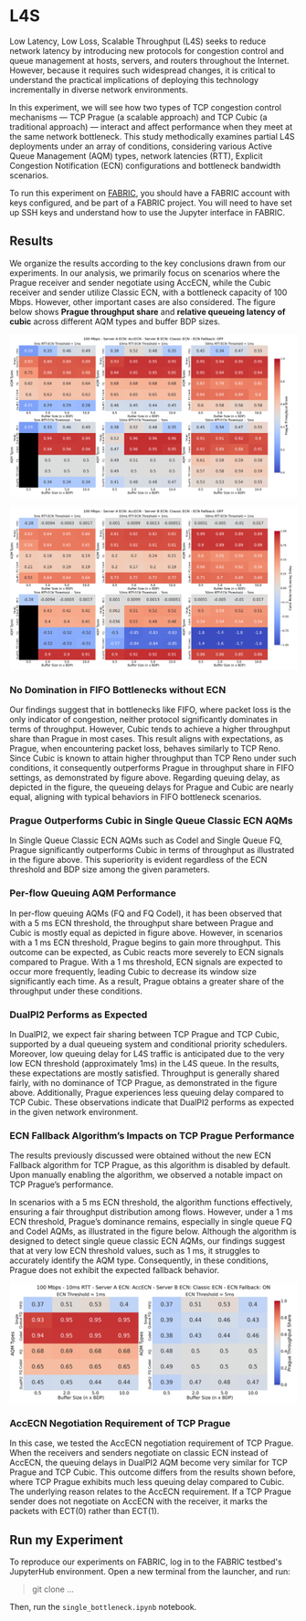 # L4S

Low Latency, Low Loss, Scalable Throughput (L4S) seeks to reduce network latency by introducing new protocols for congestion control and queue management at hosts, servers, and routers throughout the Internet. However, because it requires such widespread changes, it is critical to understand the practical implications of deploying this technology incrementally in diverse network environments. 

In this experiment, we will see how two types of TCP congestion control mechanisms — TCP Prague (a scalable approach) and TCP Cubic (a traditional approach) — interact and affect performance when they meet at the same network bottleneck. This study methodically examines partial L4S deployments under an array of conditions, considering various Active Queue Management (AQM) types, network latencies (RTT), Explicit Congestion Notification (ECN) configurations and bottleneck bandwidth scenarios.

To run this experiment on [FABRIC](https://fabric-testbed.net), you should have a FABRIC account with keys configured, and be part of a FABRIC project. You will need to have set up SSH keys and understand how to use the Jupyter interface in FABRIC.

## Results

We organize the results according to the key conclusions drawn from our experiments. In our analysis, we primarily focus on scenarios where the Prague receiver and sender negotiate using AccECN, while the Cubic receiver and sender utilize Classic ECN, with a bottleneck capacity of 100 Mbps. However, other important cases are also considered. The figure below shows **Prague throughput share** and **relative queueing latency of cubic** across different AQM types and buffer BDP sizes.


![Results_throughput](/results/heatmap_prague_share.png)

![Results_rtt](/results/heatmap_relative_queuedelay.png)


### No Domination in FIFO Bottlenecks without ECN

Our findings suggest that in bottlenecks like FIFO, where packet loss is the only indicator of congestion, neither protocol significantly dominates in terms of throughput. However, Cubic tends to achieve a higher throughput share than Prague in most cases. This result aligns with expectations, as Prague, when encountering packet loss, behaves similarly to TCP Reno. Since Cubic is known to attain higher throughput than TCP Reno under such conditions, it consequently outperforms Prague in throughput share in FIFO settings, as demonstrated by figure above. Regarding queuing delay, as depicted in the figure, the queueing delays for Prague and Cubic are nearly equal, aligning with typical behaviors in FIFO bottleneck scenarios.


### Prague Outperforms Cubic in Single Queue Classic ECN AQMs

In Single Queue Classic ECN AQMs such as Codel and Single Queue FQ, Prague significantly outperforms Cubic in terms of throughput as illustrated in the figure above. This superiority is evident regardless of the ECN threshold and BDP size among the given parameters.

### Per-flow Queuing AQM Performance

In per-flow queuing AQMs (FQ and FQ Codel), it has been observed that with a 5 ms ECN threshold, the throughput share between Prague and Cubic is mostly equal as depicted in figure above. However, in scenarios with a 1 ms ECN threshold, Prague begins to gain more throughput. This outcome can be expected, as Cubic reacts more severely to ECN signals compared to Prague. With a 1 ms threshold, ECN signals are expected to occur more frequently, leading Cubic to decrease its window size significantly each time. As a result, Prague obtains a greater share of the throughput under these conditions.

### DualPI2 Performs as Expected

In DualPI2, we expect fair sharing between TCP Prague and TCP Cubic, supported by a dual queueing system and conditional priority schedulers. Moreover, low queuing delay for L4S traffic is anticipated due to the very low ECN threshold (approximately 1ms) in the L4S queue. In the results, these expectations are mostly satisfied. Throughput is generally shared fairly, with no dominance of TCP Prague, as demonstrated in the figure above. Additionally, Prague experiences less queuing delay compared to TCP Cubic. These observations indicate that DualPI2 performs as expected in the given network environment.

### ECN Fallback Algorithm’s Impacts on TCP Prague Performance

The results previously discussed were obtained without the new ECN Fallback algorithm for TCP Prague, as this algorithm is disabled by default. Upon manually enabling the algorithm, we observed a notable impact on TCP Prague’s performance.

In scenarios with a 5 ms ECN threshold, the algorithm functions effectively, ensuring a fair throughput distribution among flows. However, under a 1 ms ECN threshold, Prague’s dominance remains, especially in single queue FQ and Codel AQMs, as illustrated in the figure below. Although the algorithm is designed to detect single queue classic ECN AQMs, our findings suggest that at very low ECN threshold values, such as 1 ms, it struggles to accurately identify the AQM type. Consequently, in these conditions, Prague does not exhibit the expected fallback behavior.

![Results_ecnfallback](/results/heatmap_prague_share-ecnfallback.png) 

### AccECN Negotiation Requirement of TCP Prague

In this case, we tested the AccECN negotiation requirement of TCP Prague. When the receivers and senders negotiate on classic ECN instead of AccECN, the queuing delays in DualPI2 AQM become very similar for TCP Prague and TCP Cubic. This outcome differs from the results shown before, where TCP Prague exhibits much less queuing delay compared to Cubic. The underlying reason relates to the AccECN requirement. If a TCP Prague sender does not negotiate on AccECN with the receiver, it marks the packets with ECT(0) rather than ECT(1).

## Run my Experiment

To reproduce our experiments on FABRIC, log in to the FABRIC testbed's JupyterHub environment. Open a new terminal from the launcher, and run:

> git clone ...

Then, run the `single_bottleneck.ipynb` notebook.
